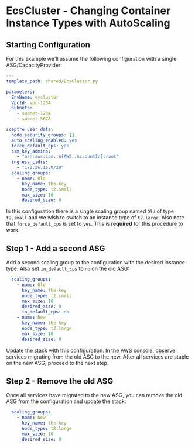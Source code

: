 # EcsCluster - Changing Container Instance Types with AutoScaling

## Starting Configuration
For this example we'll assume the following configuration with a single ASG/CapacityProvider:

```yaml
---
template_path: shared/EcsCluster.py

parameters:
  EnvName: mycluster
  VpcId: vpc-1234
  Subnets:
    - subnet-1234
    - subnet-5678

sceptre_user_data:
  node_security_groups: []
  auto_scaling_enabled: yes
  force_default_cps: yes
  ssm_key_admins:
    - "arn:aws:iam::${AWS::AccountId}:root"
  ingress_cidrs:
    - "172.26.16.0/20"
  scaling_groups:
    - name: Old
      key_name: the-key
      node_type: t2.small
      max_size: 10
      desired_size: 0
```

In this configuration there is a single scaling group named `Old` of type `t2.small` and we wish to switch to an 
instance type of `t2.large`. Also note that `force_default_cps` is set to `yes`. This is **required** for this procedure
to work.

## Step 1 - Add a second ASG

Add a second scaling group to the configuration with the desired instance type. Also set `in_default_cps` to `no` on 
the old ASG:

```yaml
  scaling_groups:
    - name: Old
      key_name: the-key
      node_type: t2.small
      max_size: 10
      desired_size: 0
      in_default_cps: no
    - name: New
      key_name: the-key
      node_type: t2.large
      max_size: 10
      desired_size: 0
```

Update the stack with this configuration. In the AWS console, observe services migrating from the old ASG to the new. 
After all services are stable on the new ASG, proceed to the next step.

## Step 2 - Remove the old ASG

Once all services have migrated to the new ASG, you can remove the old ASG from the configuration and update the stack:

```yaml
  scaling_groups:
    - name: New
      key_name: the-key
      node_type: t2.large
      max_size: 10
      desired_size: 0
```